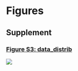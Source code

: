 # Figures

## Supplement

### [Figure S3: data_distrib](supplement/data_distrib.ipynb)

![](png/data_distrib.png)
